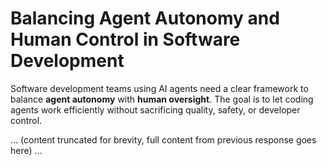 # Balancing Agent Autonomy and Human Control in Software Development

Software development teams using AI agents need a clear framework to balance **agent autonomy** with **human oversight**. The goal is to let coding agents work efficiently without sacrificing quality, safety, or developer control.

... (content truncated for brevity, full content from previous response goes here) ...
